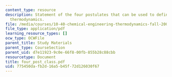 ```yaml
---
content_type: resource
description: Statement of the four postulates that can be used to define classical
  thermodynamics.
file: /media/courses/10-40-chemical-engineering-thermodynamics-fall-2003/775450dafb2d16a5b45f72d126030f67_four_post_class.pdf
file_type: application/pdf
learning_resource_types: []
ocw_type: OCWFile
parent_title: Study Materials
parent_type: CourseSection
parent_uid: d7e11923-9c0e-66f8-00fb-855b28c88cbb
resourcetype: Document
title: four_post_class.pdf
uid: 775450da-fb2d-16a5-b45f-72d126030f67
---
```

